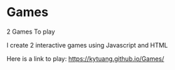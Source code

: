 # Games
2 Games To play

I create 2 interactive games using Javascript and HTML

Here is a link to play: https://kytuang.github.io/Games/

